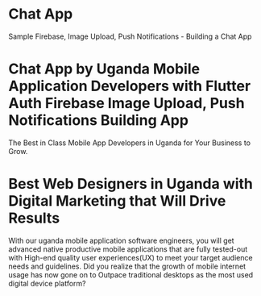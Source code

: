 # Chat App
 Sample Firebase, Image Upload, Push Notifications - Building a Chat App
# Chat App by Uganda Mobile Application Developers with Flutter Auth Firebase Image Upload, Push Notifications Building App
The Best in Class Mobile App Developers in Uganda for Your Business to Grow.
# Best Web Designers in Uganda with Digital Marketing that Will Drive Results
With our uganda mobile application software engineers, you will get advanced native productive mobile applications that are fully tested-out with High-end quality user experiences(UX) to meet your target audience needs and guidelines.
Did you realize that the growth of mobile internet usage has now gone on to Outpace traditional desktops as the most used digital device platform?
